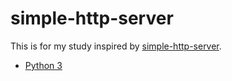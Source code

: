 # simple-http-server

This is for my study inspired by [simple-http-server](https://github.com/todokr/simple-http-server).

* [Python 3](./python3-simple-http-server)
